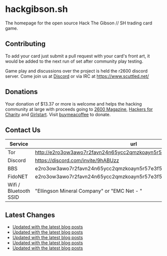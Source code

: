 # hackgibson.sh
The homepage for the open source Hack The Gibson // SH trading card game.


## Contributing

To add your card just submit a pull request with your card's front art, it would be added to the next run of set after community play testing.

Game play and discussions over the project is held the r2600 discord server. Come join us at [Discord](https://discord.com/invite/9hABUzz) or via IRC at https://www.scuttled.net/


## Donations

Your donation of $13.37 or more is welcome and helps the hacking community at large with proceeds going to [2600 Magazine](https://2600.com/), [Hackers for Charity](https://hackersforcharity.org) and [Girlstart](https://girlstart.org).  Visit [buymeacoffee](https://www.buymeacoffee.com/hackgibson.sh) to donate.


## Contact Us

Service | url
-|-
Tor | http://e2ro3ow3awo7r2favn24n65ycc2qmzkoayn5r57e3f56nvjwdcgg32ad.onion
Discord | https://discord.com/invite/9hABUzz
BBS | e2ro3ow3awo7r2favn24n65ycc2qmzkoayn5r57e3f56nvjwdcgg32ad.onion:23
FidoNET | e2ro3ow3awo7r2favn24n65ycc2qmzkoayn5r57e3f56nvjwdcgg32ad.onion:24554
Wifi / Bluetooth SSID | "Ellingson Mineral Company" or "EMC Net - <fidonet address>"

## Latest Changes
<!-- BLOG-POST-LIST:START -->
- [Updated with the latest blog posts](https://github.com/DFW2600/hackgibson.sh/commit/0354fc2db6c94e1bedf13c023359d25485c6cb5b)
- [Updated with the latest blog posts](https://github.com/DFW2600/hackgibson.sh/commit/cee487589fa2a53540aac6970f31386c24c5a377)
- [Updated with the latest blog posts](https://github.com/DFW2600/hackgibson.sh/commit/5dc20942c70a6ced443fcc8f9db6ca280daa8654)
- [Updated with the latest blog posts](https://github.com/DFW2600/hackgibson.sh/commit/e41d79416699d26c20d1f9989d4acf6ade874a1a)
- [Updated with the latest blog posts](https://github.com/DFW2600/hackgibson.sh/commit/b3ee4c90a75c8237d55136e0642651c183a8fb06)
<!-- BLOG-POST-LIST:END -->
